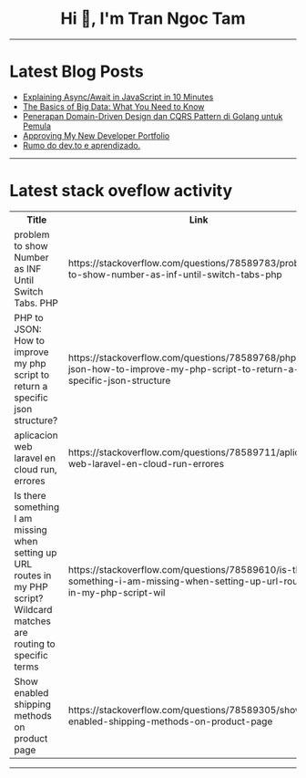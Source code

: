 <h1 align="center">Hi 👋, I'm Tran Ngoc Tam</h1>

---

# Latest Blog Posts 
<!-- BLOG-POST-LIST:START -->
- [Explaining Async/Await in JavaScript in 10 Minutes](https://dev.to/chauhoangminhnguyen/explaining-asyncawait-in-javascript-in-10-minutes-9o5)
- [The Basics of Big Data: What You Need to Know](https://dev.to/bvanderbilt0033/the-basics-of-big-data-what-you-need-to-know-260e)
- [Penerapan Domain-Driven Design dan CQRS Pattern di Golang untuk Pemula](https://dev.to/yogameleniawan/penerapan-domain-driven-design-dan-cqrs-pattern-di-golang-untuk-pemula-4bdl)
- [Approving My New Developer Portfolio](https://dev.to/kiraaziz/approving-my-new-developer-portfolio-1p4g)
- [Rumo do dev.to e aprendizado.](https://dev.to/matheuscsnt/rumo-do-devto-e-aprendizado-50m1)
<!-- BLOG-POST-LIST:END -->

---

# Latest stack oveflow activity
<table>
  <tr><th>Title</th><th>Link</th></tr>
  <!-- STACKOVERFLOW:START --><tr><td>problem to show Number as INF Until Switch Tabs. PHP</td><td>https://stackoverflow.com/questions/78589783/problem-to-show-number-as-inf-until-switch-tabs-php</td></tr><tr><td>PHP to JSON: How to improve my php script to return a specific json structure?</td><td>https://stackoverflow.com/questions/78589768/php-to-json-how-to-improve-my-php-script-to-return-a-specific-json-structure</td></tr><tr><td>aplicacion web laravel en cloud run, errores</td><td>https://stackoverflow.com/questions/78589711/aplicacion-web-laravel-en-cloud-run-errores</td></tr><tr><td>Is there something I am missing when setting up URL routes in my PHP script? Wildcard matches are routing to specific terms</td><td>https://stackoverflow.com/questions/78589610/is-there-something-i-am-missing-when-setting-up-url-routes-in-my-php-script-wil</td></tr><tr><td>Show enabled shipping methods on product page</td><td>https://stackoverflow.com/questions/78589305/show-enabled-shipping-methods-on-product-page</td></tr><!-- STACKOVERFLOW:END -->
</table>

---


